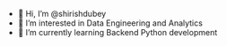 - 👋 Hi, I’m @shirishdubey
- 👀 I’m interested in Data Engineering and Analytics
- 🌱 I’m currently learning Backend Python development

<!---
shirishdubey/shirishdubey is a ✨ special ✨ repository because its `README.md` (this file) appears on your GitHub profile.
You can click the Preview link to take a look at your changes.
--->
